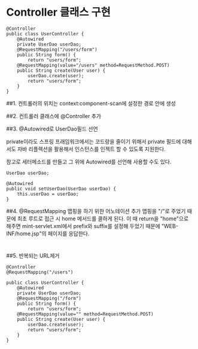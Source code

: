 # Controller 클래스 구현

```
@Controller
public class UserController {
	@Autowired
	private UserDao userDao;
    @RequestMapping("/users/form")
    public String form() {
        return "users/form";
    @RequestMapping(value="/users" method=RequestMethod.POST)
    public String create(User user) {
    	userDao.create(user);
    	return "users/form";
    }
}
```

##1. 컨트롤러의 위치는 context:component-scan에 설정한 경로 안에 생성

##2. 컨트롤러 클래스에 @Controller 추가

##3. @Autowired로 UserDao필드 선언

private이라도 스프링 프래임워크에서는 코드량을 줄이기 위해서 private 필드에 대해서도 자바 리플렉션을 활용해서 인스턴스를 인젝트 할 수 있도록 지원한다.

참고로 세터메소드를 만들고 그 위에  Autowired를 선언해 사용할 수도 있다. 

```
UserDao userDao;

@Autowired
public void setUserDao(UserDao userDao) {
	this.userDao = userDao;
}
```

##4. @RequestMapping 맵핑을 하기 위한 어노테이션 추가
맵핑을 "/"로 주었기 때문에 최초 루트로 접근 시 home 메서드를 콜하게 된다. 이 때 return을 "home"으로 해주면 mint-servlet.xml에서 prefix와 suffix를 설정해 두었기 때문에 "WEB-INF/home.jsp"의 페이지를 응답한다.
# 

##5. 반복되는 URL제거

```
@Controller
@RequestMapping("/users")

public class UserController {
	@Autowired
	private UserDao userDao;
    @RequestMapping("/form")
    public String form() {
        return "users/form";
    @RequestMapping(value="" method=RequestMethod.POST)
    public String create(User user) {
    	userDao.create(user);
    	return "users/form";
    }
}
```

